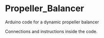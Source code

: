 # Propeller_Balancer
Arduino code for a dynamic propeller balancer

Connections and instructions inside the code.